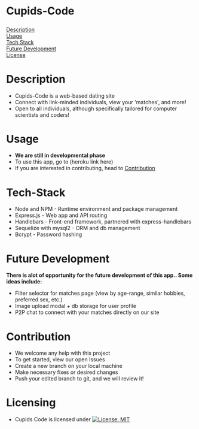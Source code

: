 # Cupids-Code 

#####
[Description](#Description)  
[Usage](#Usage)  
[Tech Stack](#Tech-Stack)  
[Future Development](#emphasis)  
[License](#license)  

# Description
- Cupids-Code is a web-based dating site 
- Connect with link-minded individuals, view your 'matches', and more! 
- Open to all individuals, although specifically tailored for computer scientists and coders!
# Usage
- **We are still in developmental phase**
- To use this app, go to (heroku link here)
- If you are interested in contributing, head to [Contribution](#Contribution)

# Tech-Stack 
- Node and NPM - Runtime environment and package management
- Express.js - Web app and API routing
- Handlebars - Front-end framework, partnered with express-handlebars 
- Sequelize with mysql2 - ORM and db management
- Bcrypt - Password hashing

# Future Development
**There is alot of opportunity for the future development of this app.. Some ideas include:**
- Filter selector for matches page (view by age-range, similar hobbies, preferred sex, etc.)
- Image upload modal + db storage for user profile
- P2P chat to connect with your matches directly on our site

# Contribution
- We welcome any help with this project
- To get started, view our open Issues
- Create a new branch on your local machine
- Make necessary fixes or desired changes
- Push your edited branch to git, and we will review it!

# Licensing
- Cupids Code is licensed under [![License: MIT](https://img.shields.io/badge/License-MIT-yellow.svg)](https://opensource.org/licenses/MIT)

